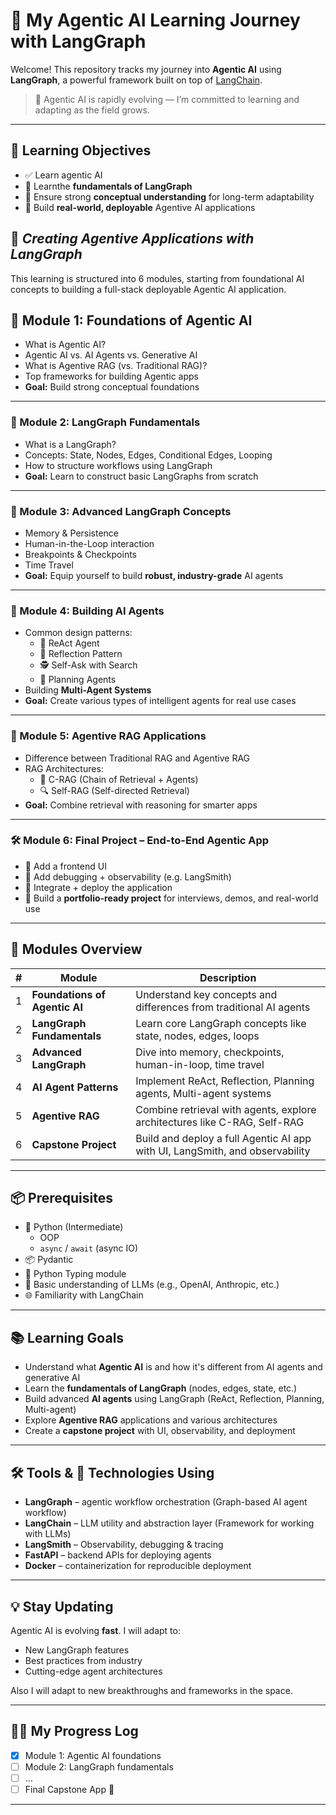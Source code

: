 # 🤖 My Agentic AI Learning Journey with LangGraph

Welcome! This repository tracks my journey into **Agentic AI** using **LangGraph**, a powerful framework built on top of [LangChain](https://github.com/langchain-ai/langchain). 
> 🧠 Agentic AI is rapidly evolving — I’m committed to learning and adapting as the field grows.

---

## 🎯 Learning Objectives

- ✅ Learn agentic  AI 
- 🧠 Learnthe **fundamentals of LangGraph**
- 🚀 Ensure strong **conceptual understanding** for long-term adaptability
- 🔧 Build **real-world, deployable** Agentive AI applications

## 📘  *Creating Agentive Applications with LangGraph*

This learning  is structured into 6 modules, starting from foundational AI concepts to building a full-stack deployable Agentic AI application.
## 📘 Module 1: Foundations of Agentic AI

- What is Agentic AI?
- Agentic AI vs. AI Agents vs. Generative AI
- What is Agentive RAG (vs. Traditional RAG)?
- Top frameworks for building Agentic apps
- **Goal:** Build strong conceptual foundations

---

### 🧩 Module 2: LangGraph Fundamentals

- What is a LangGraph?
- Concepts: State, Nodes, Edges, Conditional Edges, Looping
- How to structure workflows using LangGraph
- **Goal:** Learn to construct basic LangGraphs from scratch

---

### 🧠 Module 3: Advanced LangGraph Concepts

- Memory & Persistence
- Human-in-the-Loop interaction
- Breakpoints & Checkpoints
- Time Travel
- **Goal:** Equip yourself to build **robust, industry-grade** AI agents

---

### 🤖 Module 4: Building AI Agents

- Common design patterns:
  - 🧠 ReAct Agent
  - 🔁 Reflection Pattern
  - 🕵️ Self-Ask with Search
  - 📅 Planning Agents
- Building **Multi-Agent Systems**
- **Goal:** Create various types of intelligent agents for real use cases

---

### 📄 Module 5: Agentive RAG Applications

- Difference between Traditional RAG and Agentive RAG
- RAG Architectures:
  - 🧠 C-RAG (Chain of Retrieval + Agents)
  - 🔍 Self-RAG (Self-directed Retrieval)
- **Goal:** Combine retrieval with reasoning for smarter apps

---

### 🛠️ Module 6: Final Project – End-to-End Agentic App

- 🎨 Add a frontend UI
- 🐞 Add debugging + observability (e.g. LangSmith)
- 🚀 Integrate + deploy the application
- 🎯 Build a **portfolio-ready project** for interviews, demos, and real-world use

---


## 🧩 Modules Overview

| # | Module | Description |
|---|--------|-------------|
| 1 | **Foundations of Agentic AI** | Understand key concepts and differences from traditional AI agents |
| 2 | **LangGraph Fundamentals** | Learn core LangGraph concepts like state, nodes, edges, loops |
| 3 | **Advanced LangGraph** | Dive into memory, checkpoints, human-in-loop, time travel |
| 4 | **AI Agent Patterns** | Implement ReAct, Reflection, Planning agents, Multi-agent systems |
| 5 | **Agentive RAG** | Combine retrieval with agents, explore architectures like C-RAG, Self-RAG |
| 6 | **Capstone Project** | Build and deploy a full Agentic AI app with UI, LangSmith, and observability |

---



## 📦 Prerequisites

- 🐍 Python (Intermediate)
  - OOP
  - `async` / `await`  (async IO)
- 📦 Pydantic
- 🧩 Python Typing module
- 🧠 Basic understanding of LLMs (e.g., OpenAI, Anthropic, etc.)
- 🌐 Familiarity with LangChain 

---

## 📚 Learning Goals

- Understand what **Agentic AI** is and how it's different from AI agents and generative AI
- Learn the **fundamentals of LangGraph** (nodes, edges, state, etc.)
- Build advanced **AI agents** using LangGraph (ReAct, Reflection, Planning, Multi-agent)
- Explore **Agentive RAG** applications and various architectures
- Create a **capstone project** with UI, observability, and deployment

---
##  🛠️ Tools & 📌 Technologies Using

- **LangGraph** – agentic workflow orchestration (Graph-based AI agent workflow)
- **LangChain** – LLM utility and abstraction layer (Framework for working with LLMs)
- **LangSmith** – Observability, debugging & tracing
- **FastAPI**  – backend APIs for deploying agents
- **Docker** – containerization for  reproducible deployment

---

## 💡 Stay Updating

Agentic AI is evolving **fast**. I will adapt to:
- New LangGraph features
- Best practices from industry
- Cutting-edge agent architectures

Also I will adapt to new breakthroughs and frameworks in the space.


---


## 🧑‍💻 My Progress Log

- [x] Module 1: Agentic AI foundations
- [ ]  Module 2: LangGraph fundamentals
- [ ] ...
- [ ] Final Capstone App 🚀

---


